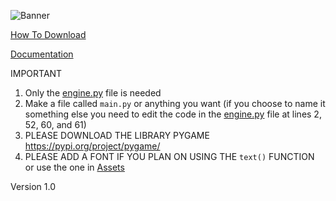 ![Banner](https://github.com/Dragon-Chicken/Basilisk/assets/70321204/d9b4f440-169c-4fdd-baed-5b2be07abd39)

[How To Download](https://github.com/Dragon-Chicken/Basilisk/wiki/HOW-DO-DOWNLOAD)

[Documentation](https://github.com/Dragon-Chicken/DragonEngine/wiki)

IMPORTANT

1. Only the [engine.py](https://github.com/Dragon-Chicken/DragonEngine/blob/main/engine.py) file is needed
2. Make a file called `main.py` or anything you want (if you choose to name it something else you need to edit the code in the [engine.py](https://github.com/Dragon-Chicken/DragonEngine/blob/main/engine.py) file at lines 2, 52, 60, and 61)
3. PLEASE DOWNLOAD THE LIBRARY PYGAME https://pypi.org/project/pygame/
4. PLEASE ADD A FONT IF YOU PLAN ON USING THE `text()` FUNCTION or use the one in [Assets](https://github.com/Dragon-Chicken/Basilisk/tree/main/Assets)

Version 1.0
